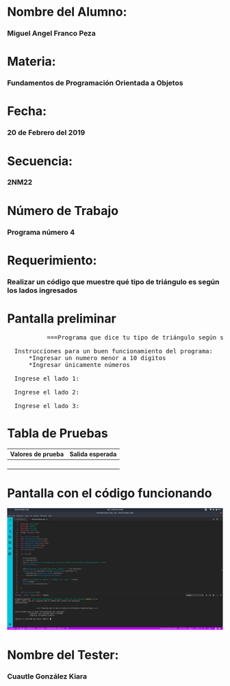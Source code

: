 
<h1>Nombre del Alumno:</h1>
<h3>Miguel Angel Franco Peza</h3>

<h1>Materia:</h1>
<h3>Fundamentos de Programación Orientada a Objetos</h3>

<h1>Fecha:</h1>
<h3>20 de Febrero del 2019</h3>

<h1>Secuencia:</h1>
<h3>2NM22</h3>

<h1>Número de Trabajo</h1>
<h3>Programa número 4</h3>

<h1>Requerimiento:</h1>
<h3>Realizar un código que muestre qué tipo de triángulo es según los lados ingresados</h3>

<h1>Pantalla preliminar</h1>

<pre>           ===Programa que dice tu tipo de triángulo según sus lados==

  Instrucciones para un buen funcionamiento del programa:
      *Ingresar un numero menor a 10 digitos
      *Ingresar únicamente números

  Ingrese el lado 1:

  Ingrese el lado 2:

  Ingrese el lado 3:
</pre>
<h1>Tabla de Pruebas</h1>

| Valores de prueba  | Salida esperada              |
| -------------      |:------------------------:    |
|          | |
|          | |
|          | |
|          |

<h1>Pantalla con el código funcionando</h1>
<img alt="PNG" src="./codigofunciona.png"/>

<h1>Nombre del Tester:</h1>
<h3>Cuautle González Kiara</h3>